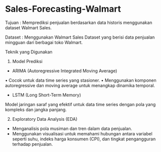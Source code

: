 # Sales-Forecasting-Walmart

Tujuan :
Memprediksi penjualan berdasarkan data historis menggunakan dataset Walmart Sales.

Dataset :
Menggunakan Walmart Sales Dataset yang berisi data penjualan mingguan dari berbagai toko Walmart.

Teknik yang Digunakan

1. Model Prediksi

- ARIMA (Autoregressive Integrated Moving Average)
  
• Cocok untuk data time series yang stasioner.
• Menggunakan komponen autoregressive dan moving average untuk menangkap dinamika temporal.

- LSTM (Long Short-Term Memory)
  
Model jaringan saraf yang efektif untuk data time series dengan pola yang kompleks dan jangka panjang.

2. Exploratory Data Analysis (EDA)

- Menganalisis pola musiman dan tren dalam data penjualan.
- Menggunakan visualisasi untuk memahami hubungan antara variabel seperti suhu, indeks harga konsumen (CPI), dan tingkat pengangguran terhadap penjualan.
